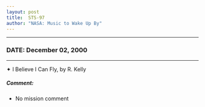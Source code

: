```yaml
---
layout: post
title:  STS-97
author: "NASA: Music to Wake Up By"
---
```


----
### DATE: December 02, 2000
----
✦ I Believe I Can Fly, by R. Kelly

##### Comment:
* No mission comment
